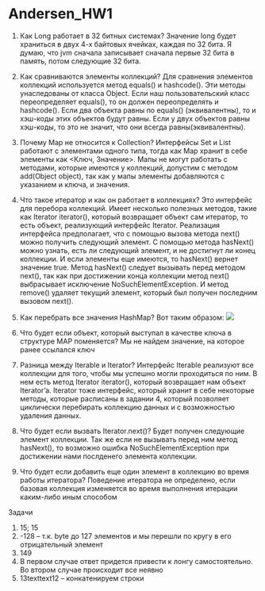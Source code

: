 # Andersen_HW1
1.	Как Long работает в 32 битных системах?
Значение long будет храниться в двух 4-х байтовых ячейках, каждая по 32 бита. Я думаю, что jvm сначала записывает сначала первые 32 бита в память, потом следующие 32 бита.

2.	Как сравниваются элементы коллекций?
Для сравнения элементов коллекций используется метод equals() и hashcode(). Эти методы унаследованы от класса Object.
Если наш пользовательский класс переопределяет equals(), то он должен переопределять и hashcode().
Если два объекта равны по equals() (эквивалентны), то и хэш-коды этих объектов будут равны.
Если у двух объектов равны хэш-коды, то это не значит, что они всегда равны(эквивалентны).

3.	Почему Мар не относится к Collection?
Интерфейсы Set и List работают с элементами одного типа, тогда как Map хранит в себе элементы как <Ключ, Значение>. Мапы не могут работать с методами, которые имеются у коллекций, допустим с методом add(Object object), так как у мапы элементы добавляются с указанием и ключа, и значения.

4.	Что такое итератор и как он работает в коллекциях?
Это интерфейс для перебора коллекций. Имеет несколько полезных методов, такие как Iterator<E> iterator(), который возвращает объект сам итератор, то есть объект, реализующий интерфейс Iterator. Реализация интерфейса предполагает, что с помощью вызова метода next() можно получить следующий элемент. С помощью метода hasNext() можно узнать, есть ли следующий элемент, и не достигнут ли конец коллекции. И если элементы еще имеются, то hasNext() вернет значение true. Метод hasNext() следует вызывать перед методом next(), так как при достижении конца коллекции метод next() выбрасывает исключение NoSuchElementException. И метод remove() удаляет текущий элемент, который был получен последним вызовом next().

5.	Как перебрать все значения HashMap?
Вот таким образом: 
![](https://sun9-69.userapi.com/impg/smPOrlimGUfpv34Spz1IWVNXO2z6DkKIBs3lCQ/PDiCHzjVqdk.jpg?size=544x85&quality=96&sign=8a4de3f2facab0a384d0c688ebc8755e&type=album)

6.	Что будет если объект, который выступал в качестве ключа в структуре MAP поменяется?
Мы не найдем значение, на которое ранее ссылался ключ

7.	Разница между Iterable и Iterator?
Интерфейс Iterable реализуют все коллекции для того, чтобы мы успешно могли проходиться по ним. В нем есть метод Iterator iterator(), который возвращает нам объект Iterator’a. Iterator тоже интерфейс, который хранит в себе некоторые методы, которые расписаны в задании 4, который позволяет циклически перебирать коллекцию данных и с возможностью удаления данных.

8.	Что будет если вызвать Iterator.next()?
Будет получен следующие элемент коллекции. Так же если не вызывать перед ним метод hasNext(), то возможно ошибка NoSuchElementException при достижении нами послденего элемента коллекции.

9.	Что будет если добавить еще один элемент в коллекцию во время работы итератора?
Поведение итератора не определено, если базовая коллекция изменяется во время выполнения итерации каким-либо иным способом


Задачи

1.	15; 15
2.	-128 – т.к. byte до 127 элементов и мы перешли по кругу в его отрицательный элемент
3.	149
4.	В первом случае ответ придется привести к лонгу самостоятельно. Во втором случае происходит все неявно
5.	13texttext12 – конкатенируем строки

